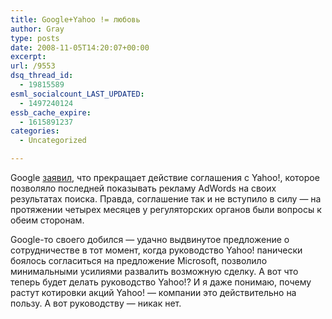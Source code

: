 ```yaml
---
title: Google+Yahoo != любовь
author: Gray
type: posts
date: 2008-11-05T14:20:07+00:00
excerpt:
url: /9553
dsq_thread_id:
  - 19815589
esml_socialcount_LAST_UPDATED:
  - 1497240124
essb_cache_expire:
  - 1615891237
categories:
  - Uncategorized

---
```








Google <a href="http://googleblog.blogspot.com/2008/11/ending-our-agreement-with-yahoo.html" target="_blank">заявил</a>, что прекращает действие соглашения с Yahoo!, которое позволяло последней показывать рекламу AdWords на своих результатах поиска. Правда, соглашение так и не вступило в силу &#8212; на протяжении четырех месяцев у регуляторских органов были вопросы к обеим сторонам.

Google-то своего добился &#8212; удачно выдвинутое предложение о сотрудничестве в тот момент, когда руководство Yahoo! панически боялось согласиться на предложение Microsoft, позволило минимальными усилиями развалить возможную сделку. А вот что теперь будет делать руководство Yahoo!? И я даже понимаю, почему растут котировки акций Yahoo! &#8212; компании это действительно на пользу. А вот руководству &#8212; никак нет.